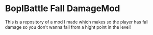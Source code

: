 # BoplBattle Fall DamageMod

This is a repository of a mod I made which makes so the player has fall damage so you don't wanna fall from a hight point in the level!
